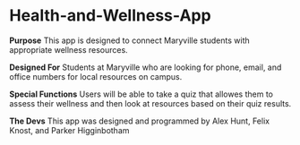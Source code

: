 # Health-and-Wellness-App

**Purpose**
This app is designed to connect Maryville students with appropriate wellness resources.

**Designed For**
Students at Maryville who are looking for phone, email, and office numbers for local resources on campus.

**Special Functions**
Users will be able to take a quiz that allowes them to assess their wellness and then look at resources based on their quiz results.

**The Devs**
This app was designed and programmed by Alex Hunt, Felix Knost, and Parker Higginbotham
